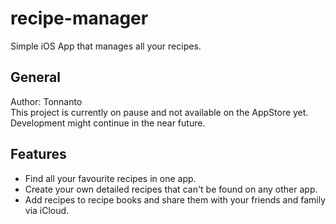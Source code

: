 # recipe-manager
Simple iOS App that manages all your recipes.

## General
Author: Tonnanto  
This project is currently on pause and not available on the AppStore yet.
Development might continue in the near future.

## Features
- Find all your favourite recipes in one app.
- Create your own detailed recipes that can't be found on any other app.
- Add recipes to recipe books and share them with your friends and family via iCloud.
